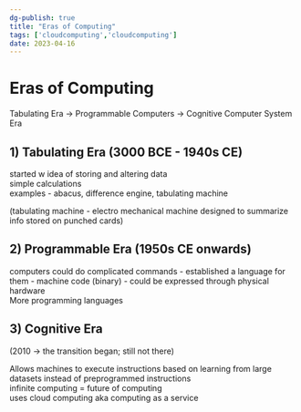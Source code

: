 ```yaml
---  
dg-publish: true  
title: "Eras of Computing"  
tags: ['cloudcomputing','cloudcomputing']  
date: 2023-04-16   
---  
```

# Eras of Computing   
  
Tabulating Era -> Programmable Computers -> Cognitive Computer System Era   
  
## 1) Tabulating Era (3000 BCE - 1940s CE)  
started w idea of storing and altering data  
simple calculations  
examples - abacus, difference engine, tabulating machine  
  
(tabulating machine - electro mechanical machine designed to summarize info stored on punched cards)  
  
## 2) Programmable Era (1950s CE onwards)  
computers could do complicated commands - established a language for them - machine code (binary) - could be expressed through physical hardware   
More programming languages   
  
## 3) Cognitive Era   
(2010 -> the transition began; still not there)  
  
Allows machines to execute instructions based on learning from large datasets instead of preprogrammed instructions  
infinite computing = future of computing   
uses cloud computing aka computing as a service   
  
